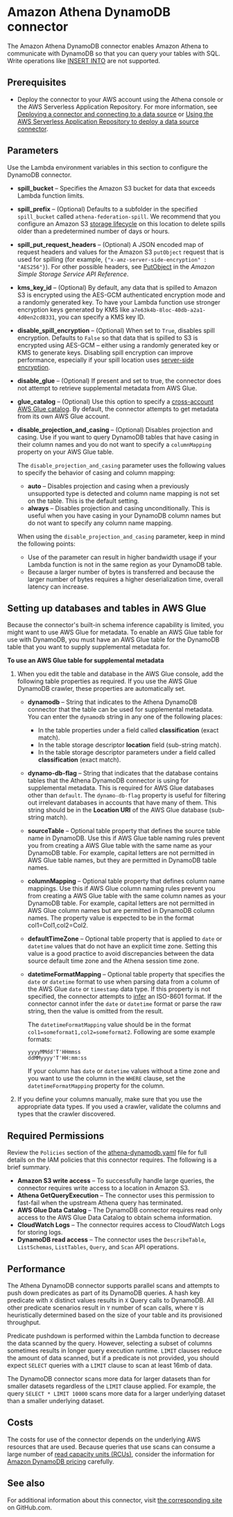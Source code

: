 # Amazon Athena DynamoDB connector<a name="connectors-dynamodb"></a>

The Amazon Athena DynamoDB connector enables Amazon Athena to communicate with DynamoDB so that you can query your tables with SQL\. Write operations like [INSERT INTO](insert-into.md) are not supported\.

## Prerequisites<a name="connectors-dynamodb-prerequisites"></a>
+ Deploy the connector to your AWS account using the Athena console or the AWS Serverless Application Repository\. For more information, see [Deploying a connector and connecting to a data source](connect-to-a-data-source-lambda.md) or [Using the AWS Serverless Application Repository to deploy a data source connector](connect-data-source-serverless-app-repo.md)\.

## Parameters<a name="connectors-dynamodb-parameters"></a>

Use the Lambda environment variables in this section to configure the DynamoDB connector\.
+ **spill\_bucket** – Specifies the Amazon S3 bucket for data that exceeds Lambda function limits\.
+ **spill\_prefix** – \(Optional\) Defaults to a subfolder in the specified `spill_bucket` called `athena-federation-spill`\. We recommend that you configure an Amazon S3 [storage lifecycle](https://docs.aws.amazon.com/AmazonS3/latest/userguide/object-lifecycle-mgmt.html) on this location to delete spills older than a predetermined number of days or hours\.
+ **spill\_put\_request\_headers** – \(Optional\) A JSON encoded map of request headers and values for the Amazon S3 `putObject` request that is used for spilling \(for example, `{"x-amz-server-side-encryption" : "AES256"}`\)\. For other possible headers, see [PutObject](https://docs.aws.amazon.com/AmazonS3/latest/API/API_PutObject.html) in the *Amazon Simple Storage Service API Reference*\.
+ **kms\_key\_id** – \(Optional\) By default, any data that is spilled to Amazon S3 is encrypted using the AES\-GCM authenticated encryption mode and a randomly generated key\. To have your Lambda function use stronger encryption keys generated by KMS like `a7e63k4b-8loc-40db-a2a1-4d0en2cd8331`, you can specify a KMS key ID\.
+ **disable\_spill\_encryption** – \(Optional\) When set to `True`, disables spill encryption\. Defaults to `False` so that data that is spilled to S3 is encrypted using AES\-GCM – either using a randomly generated key or KMS to generate keys\. Disabling spill encryption can improve performance, especially if your spill location uses [server\-side encryption](https://docs.aws.amazon.com/AmazonS3/latest/userguide/serv-side-encryption.html)\.
+ **disable\_glue** – \(Optional\) If present and set to true, the connector does not attempt to retrieve supplemental metadata from AWS Glue\.
+ **glue\_catalog** – \(Optional\) Use this option to specify a [cross\-account AWS Glue catalog](data-sources-glue-cross-account.md)\. By default, the connector attempts to get metadata from its own AWS Glue account\.
+ **disable\_projection\_and\_casing** – \(Optional\) Disables projection and casing\. Use if you want to query DynamoDB tables that have casing in their column names and you do not want to specify a `columnMapping` property on your AWS Glue table\.

  The `disable_projection_and_casing` parameter uses the following values to specify the behavior of casing and column mapping:
  + **auto** – Disables projection and casing when a previously unsupported type is detected and column name mapping is not set on the table\. This is the default setting\.
  + **always** – Disables projection and casing unconditionally\. This is useful when you have casing in your DynamoDB column names but do not want to specify any column name mapping\.

  When using the `disable_projection_and_casing` parameter, keep in mind the following points:
  + Use of the parameter can result in higher bandwidth usage if your Lambda function is not in the same region as your DynamoDB table\.
  + Because a larger number of bytes is transferred and because the larger number of bytes requires a higher deserialization time, overall latency can increase\.

## Setting up databases and tables in AWS Glue<a name="connectors-dynamodb-setting-up-databases-and-tables-in-aws-glue"></a>

Because the connector's built\-in schema inference capability is limited, you might want to use AWS Glue for metadata\. To enable an AWS Glue table for use with DynamoDB, you must have an AWS Glue table for the DynamoDB table that you want to supply supplemental metadata for\.

**To use an AWS Glue table for supplemental metadata**

1. When you edit the table and database in the AWS Glue console, add the following table properties as required\. If you use the AWS Glue DynamoDB crawler, these properties are automatically set\.
   + **dynamodb** – String that indicates to the Athena DynamoDB connector that the table can be used for supplemental metadata\. You can enter the `dynamodb` string in any one of the following places:
     + In the table properties under a field called **classification** \(exact match\)\.
     + In the table storage descriptor **location** field \(sub\-string match\)\.
     + In the table storage descriptor parameters under a field called **classification** \(exact match\)\.
   + **dynamo\-db\-flag** – String that indicates that the database contains tables that the Athena DynamoDB connector is using for supplemental metadata\. This is required for AWS Glue databases other than `default`\. The `dynamo-db-flag` property is useful for filtering out irrelevant databases in accounts that have many of them\. This string should be in the **Location URI** of the AWS Glue database \(sub\-string match\)\.
   + **sourceTable** – Optional table property that defines the source table name in DynamoDB\. Use this if AWS Glue table naming rules prevent you from creating a AWS Glue table with the same name as your DynamoDB table\. For example, capital letters are not permitted in AWS Glue table names, but they are permitted in DynamoDB table names\.
   + **columnMapping** – Optional table property that defines column name mappings\. Use this if AWS Glue column naming rules prevent you from creating a AWS Glue table with the same column names as your DynamoDB table\. For example, capital letters are not permitted in AWS Glue column names but are permitted in DynamoDB column names\. The property value is expected to be in the format col1=Col1,col2=Col2\.
   + **defaultTimeZone** – Optional table property that is applied to `date` or `datetime` values that do not have an explicit time zone\. Setting this value is a good practice to avoid discrepancies between the data source default time zone and the Athena session time zone\.
   + **datetimeFormatMapping** – Optional table property that specifies the `date` or `datetime` format to use when parsing data from a column of the AWS Glue `date` or `timestamp` data type\. If this property is not specified, the connector attempts to [infer](https://commons.apache.org/proper/commons-lang/apidocs/org/apache/commons/lang3/time/DateFormatUtils.html) an ISO\-8601 format\. If the connector cannot infer the `date` or `datetime` format or parse the raw string, then the value is omitted from the result\. 

     The `datetimeFormatMapping` value should be in the format `col1=someformat1,col2=someformat2`\. Following are some example formats:

     ```
     yyyyMMdd'T'HHmmss 
     ddMMyyyy'T'HH:mm:ss
     ```

     If your column has `date` or `datetime` values without a time zone and you want to use the column in the `WHERE` clause, set the `datetimeFormatMapping` property for the column\.

1. If you define your columns manually, make sure that you use the appropriate data types\. If you used a crawler, validate the columns and types that the crawler discovered\.

## Required Permissions<a name="connectors-dynamodb-required-permissions"></a>

Review the `Policies` section of the [athena\-dynamodb\.yaml](https://github.com/awslabs/aws-athena-query-federation/blob/master/athena-dynamodb/athena-dynamodb.yaml) file for full details on the IAM policies that this connector requires\. The following is a brief summary\.
+ **Amazon S3 write access** – To successfully handle large queries, the connector requires write access to a location in Amazon S3\.
+ **Athena GetQueryExecution** – The connector uses this permission to fast\-fail when the upstream Athena query has terminated\.
+ **AWS Glue Data Catalog** – The DynamoDB connector requires read only access to the AWS Glue Data Catalog to obtain schema information\.
+ **CloudWatch Logs** – The connector requires access to CloudWatch Logs for storing logs\.
+ **DynamoDB read access** – The connector uses the `DescribeTable`, `ListSchemas`, `ListTables`, `Query`, and `Scan` API operations\.

## Performance<a name="connectors-dynamodb-performance"></a>

The Athena DynamoDB connector supports parallel scans and attempts to push down predicates as part of its DynamoDB queries\. A hash key predicate with `X` distinct values results in `X` Query calls to DynamoDB\. All other predicate scenarios result in `Y` number of scan calls, where `Y` is heuristically determined based on the size of your table and its provisioned throughput\.

Predicate pushdown is performed within the Lambda function to decrease the data scanned by the query\. However, selecting a subset of columns sometimes results in longer query execution runtime\. `LIMIT` clauses reduce the amount of data scanned, but if a predicate is not provided, you should expect `SELECT` queries with a `LIMIT` clause to scan at least 16mb of data\.

The DynamoDB connector scans more data for larger datasets than for smaller datasets regardless of the `LIMIT` clause applied\. For example, the query `SELECT * LIMIT 10000` scans more data for a larger underlying dataset than a smaller underlying dataset\.

## Costs<a name="connectors-dynamodb-costs"></a>

The costs for use of the connector depends on the underlying AWS resources that are used\. Because queries that use scans can consume a large number of [read capacity units \(RCUs\)](http://aws.amazon.com/dynamodb/pricing/provisioned/), consider the information for [Amazon DynamoDB pricing](http://aws.amazon.com/dynamodb/pricing/) carefully\.

## See also<a name="connectors-dynamodb-see-also"></a>

For additional information about this connector, visit [the corresponding site](https://github.com/awslabs/aws-athena-query-federation/tree/master/athena-dynamodb) on GitHub\.com\.
